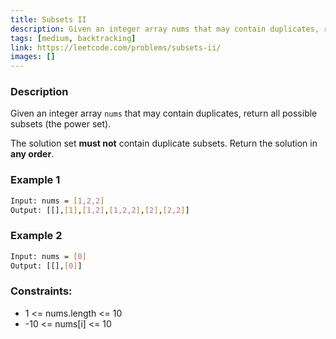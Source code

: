 ```yaml
---
title: Subsets II
description: Given an integer array nums that may contain duplicates, return all possible subsets (the power set).
tags: [medium, backtracking]
link: https://leetcode.com/problems/subsets-ii/
images: []
---
```


### Description

Given an integer array `nums` that may contain duplicates, return all possible subsets (the power set).

The solution set **must not** contain duplicate subsets. Return the solution in **any order**.

### Example 1

```bash
Input: nums = [1,2,2]
Output: [[],[1],[1,2],[1,2,2],[2],[2,2]]
```

### Example 2

```bash
Input: nums = [0]
Output: [[],[0]]
```

### Constraints:

- 1 <= nums.length <= 10
- -10 <= nums[i] <= 10